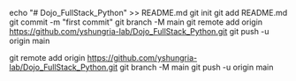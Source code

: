 echo "# Dojo_FullStack_Python" >> README.md
git init
git add README.md
git commit -m "first commit"
git branch -M main
git remote add origin https://github.com/yshungria-lab/Dojo_FullStack_Python.git
git push -u origin main

git remote add origin https://github.com/yshungria-lab/Dojo_FullStack_Python.git
git branch -M main
git push -u origin main